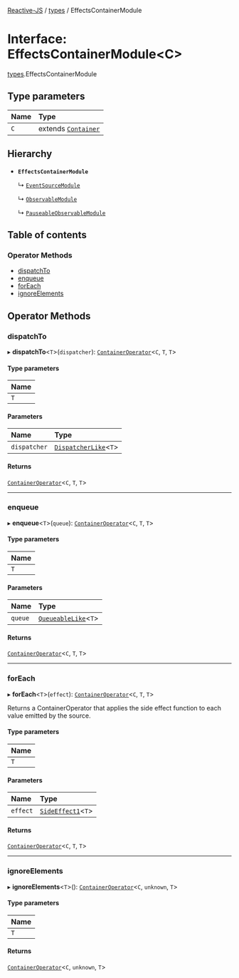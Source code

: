 [Reactive-JS](../README.md) / [types](../modules/types.md) / EffectsContainerModule

# Interface: EffectsContainerModule<C\>

[types](../modules/types.md).EffectsContainerModule

## Type parameters

| Name | Type |
| :------ | :------ |
| `C` | extends [`Container`](types.Container.md) |

## Hierarchy

- **`EffectsContainerModule`**

  ↳ [`EventSourceModule`](EventSource.EventSourceModule.md)

  ↳ [`ObservableModule`](Observable.ObservableModule.md)

  ↳ [`PauseableObservableModule`](PauseableObservable.PauseableObservableModule.md)

## Table of contents

### Operator Methods

- [dispatchTo](types.EffectsContainerModule.md#dispatchto)
- [enqueue](types.EffectsContainerModule.md#enqueue)
- [forEach](types.EffectsContainerModule.md#foreach)
- [ignoreElements](types.EffectsContainerModule.md#ignoreelements)

## Operator Methods

### dispatchTo

▸ **dispatchTo**<`T`\>(`dispatcher`): [`ContainerOperator`](../modules/types.md#containeroperator)<`C`, `T`, `T`\>

#### Type parameters

| Name |
| :------ |
| `T` |

#### Parameters

| Name | Type |
| :------ | :------ |
| `dispatcher` | [`DispatcherLike`](types.DispatcherLike.md)<`T`\> |

#### Returns

[`ContainerOperator`](../modules/types.md#containeroperator)<`C`, `T`, `T`\>

___

### enqueue

▸ **enqueue**<`T`\>(`queue`): [`ContainerOperator`](../modules/types.md#containeroperator)<`C`, `T`, `T`\>

#### Type parameters

| Name |
| :------ |
| `T` |

#### Parameters

| Name | Type |
| :------ | :------ |
| `queue` | [`QueueableLike`](types.QueueableLike.md)<`T`\> |

#### Returns

[`ContainerOperator`](../modules/types.md#containeroperator)<`C`, `T`, `T`\>

___

### forEach

▸ **forEach**<`T`\>(`effect`): [`ContainerOperator`](../modules/types.md#containeroperator)<`C`, `T`, `T`\>

Returns a ContainerOperator that applies the side effect function to each
value emitted by the source.

#### Type parameters

| Name |
| :------ |
| `T` |

#### Parameters

| Name | Type |
| :------ | :------ |
| `effect` | [`SideEffect1`](../modules/functions.md#sideeffect1)<`T`\> |

#### Returns

[`ContainerOperator`](../modules/types.md#containeroperator)<`C`, `T`, `T`\>

___

### ignoreElements

▸ **ignoreElements**<`T`\>(): [`ContainerOperator`](../modules/types.md#containeroperator)<`C`, `unknown`, `T`\>

#### Type parameters

| Name |
| :------ |
| `T` |

#### Returns

[`ContainerOperator`](../modules/types.md#containeroperator)<`C`, `unknown`, `T`\>
